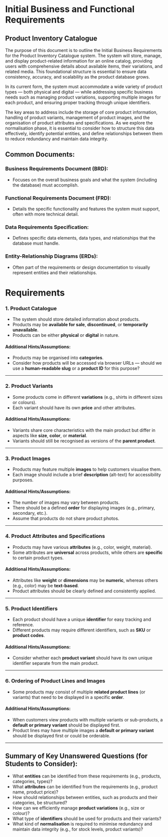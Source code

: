 # Initial Business and Functional Requirements

## Product Inventory Catalogue

The purpose of this document is to outline the Initial Business Requirements for the Product Inventory Catalogue system. The system will store, manage, and display product-related information for an online catalog, providing users with comprehensive details about available items, their variations, and related media. This foundational structure is essential to ensure data consistency, accuracy, and scalability as the product database grows.

In its current form, the system must accommodate a wide variety of product types — both physical and digital — while addressing specific business needs such as managing product variations, supporting multiple images for each product, and ensuring proper tracking through unique identifiers.

The key areas to address include the storage of core product information, handling of product variants, management of product images, and the organisation of product attributes and specifications. As we explore the normalisation phase, it is essential to consider how to structure this data effectively, identify potential entities, and define relationships between them to reduce redundancy and maintain data integrity.
## Common Documents:

### Business Requirements Document (BRD): 
- Focuses on the overall business goals and what the system (including the database) must accomplish.
### Functional Requirements Document (FRD): 
- Details the specific functionality and features the system must support, often with more technical detail.
### Data Requirements Specification: 
- Defines specific data elements, data types, and relationships that the database must handle.
### Entity-Relationship Diagrams (ERDs): 
- Often part of the requirements or design documentation to visually represent entities and their relationships.

# Requirements

### 1. Product Catalogue
- The system should store detailed information about products.
- Products may be **available for sale**, **discontinued**, or **temporarily unavailable**.
- Products can be either **physical** or **digital** in nature.

#### Additional Hints/Assumptions:
- Products may be organised into **categories**.
- Consider how products will be accessed via browser URLs — should we use a **human-readable slug** or a **product ID** for this purpose?

---

### 2. Product Variants
- Some products come in different **variations** (e.g., shirts in different sizes or colours).
- Each variant should have its own **price** and other attributes.

#### Additional Hints/Assumptions:
- Variants share core characteristics with the main product but differ in aspects like **size**, **color**, or **material**.
- Variants should still be recognised as versions of the **parent product**.

---

### 3. Product Images
- Products may feature multiple **images** to help customers visualise them.
- Each image should include a brief **description** (alt-text) for accessibility purposes.

#### Additional Hints/Assumptions:
- The number of images may vary between products.
- There should be a defined **order** for displaying images (e.g., primary, secondary, etc.).
- Assume that products do not share product photos.

---

### 4. Product Attributes and Specifications
- Products may have various **attributes** (e.g., color, weight, material).
- Some attributes are **universal** across products, while others are **specific** to certain product types.

#### Additional Hints/Assumptions:
- Attributes like **weight** or **dimensions** may be **numeric**, whereas others (e.g., color) may be **text-based**.
- Product attributes should be clearly defined and consistently applied.

---

### 5. Product Identifiers
- Each product should have a unique **identifier** for easy tracking and reference.
- Different products may require different identifiers, such as **SKU** or **product codes**.

#### Additional Hints/Assumptions:
- Consider whether each **product variant** should have its own unique identifier separate from the main product.
 
---

### 6. Ordering of Product Lines and Images
- Some products may consist of multiple **related product lines** (or variants) that need to be displayed in a specific **order**.

#### Additional Hints/Assumptions:
- When customers view products with multiple variants or sub-products, a **default or primary variant** should be displayed first.
- Product lines may have multiple images a **default or primary variant** should be displayed first or could be orderable.

---

## Summary of Key Unanswered Questions (for Students to Consider):

- What **entities** can be identified from these requirements (e.g., products, categories, types)?
- What **attributes** can be identified from the requirements (e.g., product name, product price)?
- How should relationships between entities, such as products and their categories, be structured?
- How can we efficiently manage **product variations** (e.g., size or colour)?
- What type of **identifiers** should be used for products and their variants?
- What kind of **normalisation** is required to minimise redundancy and maintain data integrity (e.g., for stock levels, product variants)?


